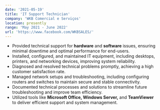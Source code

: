 ```yaml
---
date: '2021-05-19'
title: 'IT Support Technician'
company: 'WKB Comercial e Serviços'
location: presently
range: 'May 2021 - June 2022'
url: 'https://www.facebook.com/WKBSALES/'
---
```


- Provided technical support for **hardware** and **software** issues, ensuring minimal downtime and optimal performance for end-users.
- Installed, configured, and maintained IT equipment, including desktops, printers, and networking devices, improving system reliability.
- Diagnosed and resolved technical problems promptly, achieving a high customer satisfaction rate.
- Managed network setups and troubleshooting, including configuring routers and switches to maintain secure and stable connectivity.
- Documented technical processes and solutions to streamline future troubleshooting and improve team efficiency.
- Utilized tools like **Microsoft Office, Windows Server,** and **TeamViewer** to deliver efficient support and system management.
